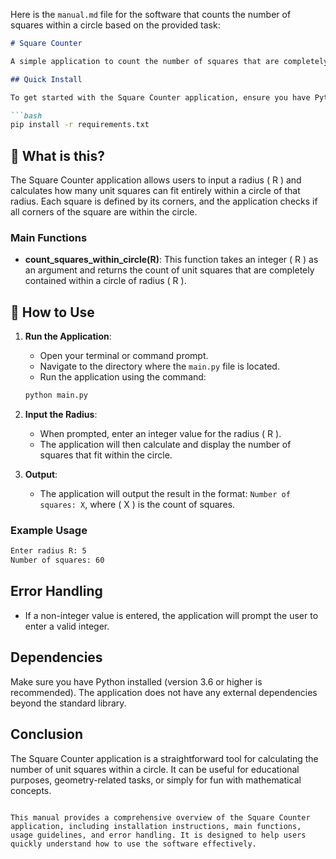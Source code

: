 Here is the `manual.md` file for the software that counts the number of squares within a circle based on the provided task:

```markdown
# Square Counter

A simple application to count the number of squares that are completely contained within a circle of a given radius.

## Quick Install

To get started with the Square Counter application, ensure you have Python installed on your system. You can install any required dependencies using pip:

```bash
pip install -r requirements.txt
```

## 🤔 What is this?

The Square Counter application allows users to input a radius \( R \) and calculates how many unit squares can fit entirely within a circle of that radius. Each square is defined by its corners, and the application checks if all corners of the square are within the circle.

### Main Functions

- **count_squares_within_circle(R)**: This function takes an integer \( R \) as an argument and returns the count of unit squares that are completely contained within a circle of radius \( R \).

## 📖 How to Use

1. **Run the Application**:
   - Open your terminal or command prompt.
   - Navigate to the directory where the `main.py` file is located.
   - Run the application using the command:

   ```bash
   python main.py
   ```

2. **Input the Radius**:
   - When prompted, enter an integer value for the radius \( R \).
   - The application will then calculate and display the number of squares that fit within the circle.

3. **Output**:
   - The application will output the result in the format: `Number of squares: X`, where \( X \) is the count of squares.

### Example Usage

```bash
Enter radius R: 5
Number of squares: 60
```

## Error Handling

- If a non-integer value is entered, the application will prompt the user to enter a valid integer.

## Dependencies

Make sure you have Python installed (version 3.6 or higher is recommended). The application does not have any external dependencies beyond the standard library.

## Conclusion

The Square Counter application is a straightforward tool for calculating the number of unit squares within a circle. It can be useful for educational purposes, geometry-related tasks, or simply for fun with mathematical concepts.
```

This manual provides a comprehensive overview of the Square Counter application, including installation instructions, main functions, usage guidelines, and error handling. It is designed to help users quickly understand how to use the software effectively.